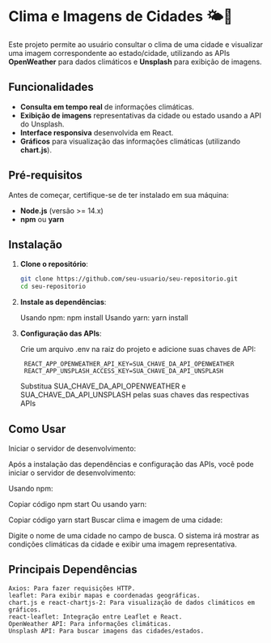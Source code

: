 # Clima e Imagens de Cidades 🌤️🌆

Este projeto permite ao usuário consultar o clima de uma cidade e visualizar uma imagem correspondente ao estado/cidade, utilizando as APIs **OpenWeather** para dados climáticos e **Unsplash** para exibição de imagens.

## Funcionalidades

- **Consulta em tempo real** de informações climáticas.
- **Exibição de imagens** representativas da cidade ou estado usando a API do Unsplash.
- **Interface responsiva** desenvolvida em React.
- **Gráficos** para visualização das informações climáticas (utilizando **chart.js**).

## Pré-requisitos

Antes de começar, certifique-se de ter instalado em sua máquina:

- **Node.js** (versão >= 14.x)
- **npm** ou **yarn**

## Instalação   

1. **Clone o repositório**:

   ```bash
   git clone https://github.com/seu-usuario/seu-repositorio.git
   cd seu-repositorio

2. **Instale as dependências**:

    Usando npm: npm install
    Usando yarn: yarn install

2. **Configuração das APIs**:

    Crie um arquivo .env na raiz do projeto e adicione suas chaves de API:

        REACT_APP_OPENWEATHER_API_KEY=SUA_CHAVE_DA_API_OPENWEATHER
        REACT_APP_UNSPLASH_ACCESS_KEY=SUA_CHAVE_DA_API_UNSPLASH
    
    Substitua SUA_CHAVE_DA_API_OPENWEATHER e SUA_CHAVE_DA_API_UNSPLASH pelas suas chaves das respectivas APIs

## Como Usar

Iniciar o servidor de desenvolvimento:

Após a instalação das dependências e configuração das APIs, você pode iniciar o servidor de desenvolvimento:

Usando npm:

Copiar código
npm start
Ou usando yarn:

Copiar código
yarn start
Buscar clima e imagem de uma cidade:

Digite o nome de uma cidade no campo de busca.
O sistema irá mostrar as condições climáticas da cidade e exibir uma imagem representativa.

## Principais Dependências

    Axios: Para fazer requisições HTTP.
    leaflet: Para exibir mapas e coordenadas geográficas.
    chart.js e react-chartjs-2: Para visualização de dados climáticos em gráficos.
    react-leaflet: Integração entre Leaflet e React.
    OpenWeather API: Para informações climáticas.
    Unsplash API: Para buscar imagens das cidades/estados.
